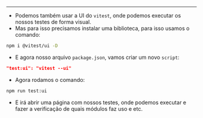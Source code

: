 ___
- Podemos também usar a UI do `vitest`, onde podemos executar os nossos testes de forma visual.
- Mas para isso precisamos instalar uma biblioteca, para isso usamos o comando:
```zsh
npm i @vitest/ui -D
```
- E agora nosso arquivo `package.json`, vamos criar um novo `script`:
```json
"test:ui": "vitest --ui"
```
- Agora rodamos o comando:
```zsh
npm run test:ui
```
- E irá abrir uma página com nossos testes, onde podemos executar e fazer a verificação de quais módulos faz uso e etc.